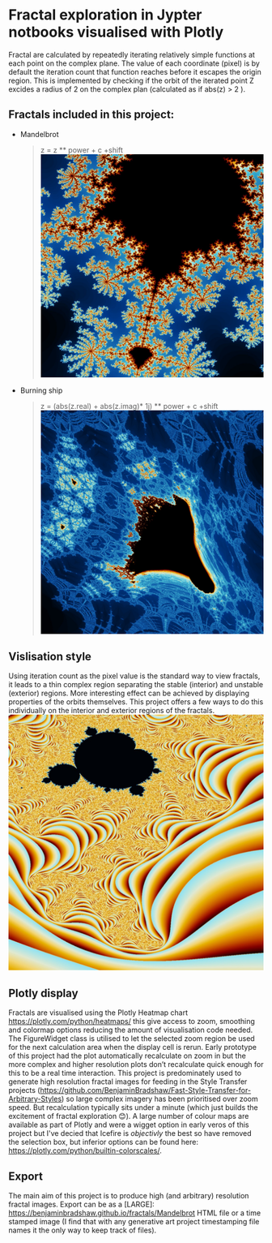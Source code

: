 # Fractal exploration in Jypter notbooks visualised with Plotly
Fractal are calculated by repeatedly iterating relatively simple functions at each point on the complex plane. 
The value of each coordinate (pixel) is by default the iteration count that function reaches before it escapes the origin region. 
This is implemented by checking if the orbit of the iterated point Z excides a radius of 2 on the complex plan (calculated as if abs(z) > 2 ).

## Fractals included in this project:
- Mandelbrot
  > z = z ** power + c +shift
  ![alt text](https://raw.githubusercontent.com/BenjaminBradshaw/fractals/master/20200910-124134.jpeg "Mandelbrot")
  
- Burning ship
  >  z = (abs(z.real) + abs(z.imag)* 1j) ** power + c +shift
![alt text](https://raw.githubusercontent.com/BenjaminBradshaw/fractals/master/20200910-140517.jpeg "Burning ship")

## Vislisation style
Using iteration count as the pixel value is the standard way to view fractals, it leads to a thin complex region separating the stable (interior) and unstable (exterior) regions. More interesting effect can be achieved by displaying properties of the orbits themselves. This project offers a few ways to do this individually on the interior and exterior regions of the fractals.
![alt text](https://raw.githubusercontent.com/BenjaminBradshaw/fractals/master/20200910-201450.jpeg "Exterior orbit distance")

## Plotly display 
Fractals are visualised using the Plotly Heatmap chart https://plotly.com/python/heatmaps/ this give access to zoom, smoothing and colormap options reducing the amount of visualisation code needed. The FigureWidget class is utilised to let the selected zoom region be used for the next calculation area when the display cell is rerun. Early prototype of this project had the plot automatically recalculate on zoom in but the more complex and higher resolution plots don’t recalculate quick enough for this to be a real time interaction. This project is predominately used to generate high resolution fractal images for feeding in the Style Transfer projects  (https://github.com/BenjaminBradshaw/Fast-Style-Transfer-for-Arbitrary-Styles) so large complex imagery has been prioritised over zoom speed. But recalculation typically sits under a minute (which just builds the excitement of fractal exploration 😊). A large number of colour maps are available as part of Plotly and were a wigget option in early veros of this project but I've decied that Icefire is *objectivly* the best so have removed the selection box, but inferior  options can be found here: https://plotly.com/python/builtin-colorscales/.

## Export
The main aim of this project is to produce high (and arbitrary) resolution fractal images. Export can be as a [LARGE]: https://benjaminbradshaw.github.io/fractals/Mandelbrot HTML file or a time stamped image (I find that with any generative art project timestamping file names it the only way to keep track of files).  





